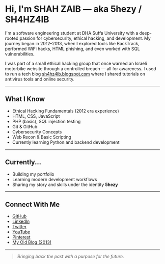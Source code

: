 # Hi, I'm SHAH ZAIB — aka 5hezy / SH4HZ4IB

I'm a software engineering student at DHA Suffa University with a deep-rooted passion for cybersecurity, ethical hacking, and development. My journey began in 2012–2013, when I explored tools like BackTrack, performed WiFi hacks, HTML phishing, and even worked with SQL vulnerabilities.

I was part of a small ethical hacking group that once warned an Israeli motorbike website through a controlled breach — all for awareness. I used to run a tech blog [sh4hz4ib.blogspot.com](https://sh4hz4ib.blogspot.com) where I shared tutorials on antivirus tools and online security.

---

## What I Know
- Ethical Hacking Fundamentals (2012 era experience)
- HTML, CSS, JavaScript
- PHP (basic), SQL injection testing
- Git & GitHub
- Cybersecurity Concepts
- Web Recon & Basic Scripting
- Currently learning Python and backend development

---

## Currently...
- Building my portfolio
- Learning modern development workflows
- Sharing my story and skills under the identity **5hezy**

---

## Connect With Me
- [GitHub](https://github.com/5hezy)
- [LinkedIn](https://linkedin.com/in/5hezy)
- [Twitter](https://twitter.com/5hezy)
- [YouTube](https://youtube.com/@5hezy)
- [Pinterest](https://pinterest.com/5hezy)
- [My Old Blog (2013)](https://sh4hz4ib.blogspot.com)

---

> *Bringing back the past with a purpose for the future.*
